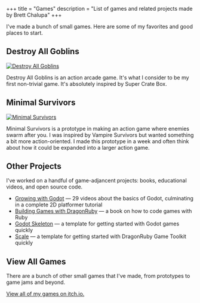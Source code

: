 +++
title = "Games"
description = "List of games and related projects made by Brett Chalupa"
+++

I've made a bunch of small games. Here are some of my favorites and good places to start.

## Destroy All Goblins

[![Destroy All Goblins](/destroy-all-goblins.png)](https://brettchalupa.itch.io/destroy-all-goblins)

Destroy All Goblins is an action arcade game. It's what I consider to be my first non-trivial game. It's absolutely inspired by Super Crate Box.

## Minimal Survivors

[![Minimal Survivors](/minimal-survivors.png)](https://brettchalupa.itch.io/minimal-survivors)

Minimal Survivors is a prototype in making an action game where enemies swarm after you. I was inspired by Vampire Survivors but wanted something a bit more action-oriented. I made this prototype in a week and often think about how it could be expanded into a larger action game.

## Other Projects

I've worked on a handful of game-adjancent projects: books, educational videos, and open source code.

- [Growing with Godot](https://www.youtube.com/playlist?list=PL0qDutCc8IQgtUXLQB07H4miK6DPvtjTg) — 29 videos about the basics of Godot, culminating in a complete 2D platformer tutorial
- [Building Games with DragonRuby](https://book.dragonriders.community/) — a book on how to code games with Ruby
- [Godot Skeleton](https://github.com/brettchalupa/godot_skeleton) — a template for getting started with Godot games quickly
- [Scale](https://github.com/dragonridersunite/scale) — a template for getting started with DragonRuby Game Toolkit quickly

## View All Games

There are a bunch of other small games that I've made, from prototypes to game jams and beyond.

[View all of my games on itch.io.](https://brettchalupa.itch.io/)
